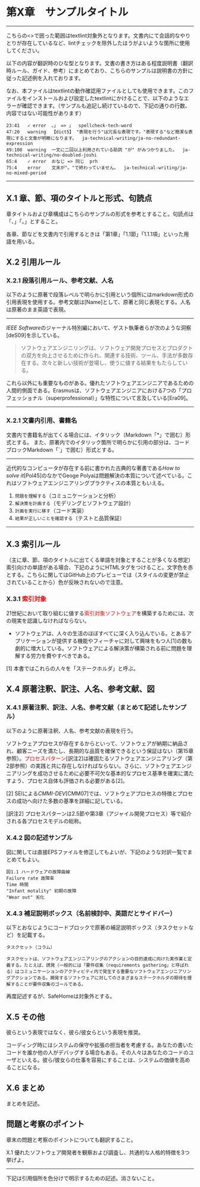 # 第X章　サンプルタイトル

<!-- textlint-disable -->

-----
こちらの<>で囲った範囲はtextlint対象外となります。文書内にて会話的なやりとりが存在しているなど、lintチェックを除外したほうがよいような箇所に使用してください。

以下の内容が翻訳時のひな型となります。文書の書き方はある程度説明書（翻訳時ルール、ガイド、参考）にまとめており、こちらのサンプルは説明書の方針に従った記述例を入れております。

なお、本ファイルはtextlintの動作確認用ファイルとしても使用できます。このファイルをインストールおよび設定したtextlintにかけることで、以下のようなエラーが確認できます。（サンプルも追記し続けているので、下記の通りの行数、内容ではない可能性があります）

```
23:41   ✓ error  。」 => 」  spellcheck-tech-word
47:20   warning  【dict5】 "表現を行う"は冗長な表現です。"表現する"など簡潔な表現にすると文章が明瞭になります。  ja-technical-writing/ja-no-redundant-expression
49:108  warning  一文に二回以上利用されている助詞 "が" がみつかりました。  ja-technical-writing/no-doubled-joshi
65:4    ✓ error  おなじ => 同じ  prh
75:4    error    文末が"。"で終わっていません。  ja-technical-writing/ja-no-mixed-period
```
-----

<!-- textlint-enable -->

## X.1 章、節、項のタイトルと形式、句読点

章タイトルおよび章構成はこちらのサンプルの形式を参考とすること。句読点は「、」「。」とすること。

各章、節などを文書内で引用するときは「第1章」「1.1節」「1.1.1項」といった用語を用いる。


## X.2 引用ルール

### X.2.1 段落引用ルール、参考文献、人名

以下のように原著で段落レベルで明らかに引用という個所にはmarkdown形式の引用表現を使用する。参考文献は[Name]として、原著と同じ表現とする。人名は原著のまま英語で表現。

-----
*IEEE Software*のジャーナル特別編において、ゲスト執筆者らが次のような洞察[deS09]を示している。

>ソフトウェアエンジニリングは、ソフトウェア開発プロセスとプロダクトの双方を向上させるために作られ、関連する技術、ツール、手法が多数存在する。次々と新しい技術が登場し、使うに値する結果をもたらしている。

これら以外にも重要なものがある。優れたソフトウェアエンジニアであるための人間的側面である。Erasmusは、ソフトウェアエンジニアにおける7つの「プロフェッショナル（superprofessional）」な特性について言及している[Era09]。

-----

### X.2.1 文書内引用、書籍名

文書内で書籍名が出てくる場合には、イタリック（Markdown「*」で囲む）形式とする。
また、原著内でのイタリック箇所で明らかに引用の部分は、コードブロックMarkdown「`」で囲む）形式とする。

-----
近代的なコンピュータが存在する前に書かれた古典的な著書である*How to solve it*[Pol45]のなかでGeoge Polyaは問題解決の本質について述べている。これはソフトウェアエンジニアリングプラクティスの本質ともいえる。

1. `問題を理解する`（コミュニケーションと分析）
2. `解決策を計画する`（モデリングとソフトウェア設計）
3. `計画を実行に移す`（コード実装）
4. `結果が正しいことを確認する`（テストと品質保証）

-----

## X.3 索引ルール

（主に章、節、項のタイトルに出てくる単語を対象とすることが多くなる想定）索引向けの単語がある場合、下記のようにHTMLタグをつけること。文字色を赤とする。こちらに関してはGitHub上のプレビューでは（スタイルの変更が禁止されていることから）色が反映されないので注意。

### X.3.1 <span class="index">索引対象</span>

21世紀において取り組むに値する<span class="index">索引対象ソフトウェア</span>を構築するためには、次の現実を認識しなければならない。

- ソフトウェアは、人々の生活のほぼすべてに深く入り込んでいる。とあるアプリケーションが提供する機能やフィーチャに対して興味をもつ人[1]の数も劇的に増大している。ソフトウェアによる解決策が構築される前に問題を理解する労力を費やすべきである。

[1] 本書ではこれらの人々を「ステークホルダ」と呼ぶ。


## X.4 原著注釈、訳注、人名、参考文献、図

### X.4.1 原著注釈、訳注、人名、参考文献（まとめて記述したサンプル）

以下のように原著注釈、人名、参考文献の表現を行う。

ソフトウェアプロセスが存在するからといって、ソフトウェアが納期に納品され、顧客ニーズを満たし、長期的な品質を確保できるという保証はない（第15章参照）。<span class="index">プロセスパターン</span>[訳注2]は確固たるソフトウェアエンジニアリング（第2部参照）の実践と共に存在しなければならない。さらに、ソフトウェアエンジニアリングを成功させるために必要不可欠な基本的なプロセス基準を確実に満たすよう、プロセス自体も評価される必要がある[2]。

[2] SEIによる*CMMI-DEV*[CMM07]では、ソフトウェアプロセスの特徴とプロセスの成功へ向けた多数の基準を詳細に記している。

[訳注2] プロセスパターンは2.5節や第3章（アジャイル開発プロセス）等で紹介される各プロセスモデルの総称。


### X.4.2 図の記述サンプル

図に関しては直接EPSファイルを修正してもよいが、下記のような対訳一覧でまとめてもよい。

```
図1.1 ハードウェアの故障曲線
Failure rate 故障率
Time 時間
"Infant motality" 初期の故障
"Wear out" 劣化
```

### X.4.3 補足説明ボックス（名前検討中、英語だとサイドバー）

以下とおなじようにコードブロックで原著の補足説明ボックス（タスクセットなど）を記載する。

```
タスクセット（コラム）

タスクセットは、ソフトウェアエンジニアリングのアクションの目的達成に向けた実作業と定義する。たとえば、誘発（一般的には「要件収集（requirements gathering」と呼ばれる）はコミュニケーションのアクティビティ内で発生する重要なソフトウェアエンジニアリングアクションである。開発するソフトウェアに対してのさまざまなステークホルダの期待を理解することが要件収集のゴールである。
```

再度記述するが、SafeHomeは対象外とする。


## X.5 その他

彼らという表現ではなく、彼ら/彼女らという表現を推奨。

コーディング時にはシステムの保守や拡張の担当者を考慮する。あなたの書いたコードを誰か他の人がデバッグする場合もある。その人々はあなたのコードのユーザといえる。彼ら/彼女らの仕事を容易にすることは、システムの価値を高めることになる。


## X.6 まとめ

まとめを記述。


## 問題と考察のポイント

章末の問題と考察のポイントについても翻訳すること。

X.1 優れたソフトウェア開発者を観察および調査し、共通的な人格的特徴を3つ挙げよ。

---
下記は引用個所を色分けで明示するための記述。消さないこと。

<style scoped>
.index {color: red; }
</style>


